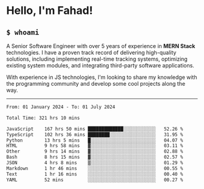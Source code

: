 <h1>Hello, I'm Fahad!</h1>

<h2><code>$ whoami</code></h2>

A Senior Software Engineer with over 5 years of experience in **MERN Stack** technologies. I have a proven track record of delivering high-quality solutions, including implementing real-time tracking systems, optimizing existing system modules, and integrating third-party software applications.

With experience in JS technologies, I'm looking to share my knowledge with the programming community and develop some cool projects along the way.

---

<!--START_SECTION:waka-->

```txt
From: 01 January 2024 - To: 01 July 2024

Total Time: 321 hrs 10 mins

JavaScript    167 hrs 50 mins █████████████░░░░░░░░░░░░   52.26 %
TypeScript    102 hrs 36 mins ████████░░░░░░░░░░░░░░░░░   31.95 %
Python        13 hrs 5 mins   █░░░░░░░░░░░░░░░░░░░░░░░░   04.07 %
HTML          9 hrs 58 mins   ▓░░░░░░░░░░░░░░░░░░░░░░░░   03.11 %
Other         9 hrs 14 mins   ▓░░░░░░░░░░░░░░░░░░░░░░░░   02.88 %
Bash          8 hrs 15 mins   ▓░░░░░░░░░░░░░░░░░░░░░░░░   02.57 %
JSON          4 hrs 8 mins    ▒░░░░░░░░░░░░░░░░░░░░░░░░   01.29 %
Markdown      1 hr 46 mins    ░░░░░░░░░░░░░░░░░░░░░░░░░   00.55 %
Text          1 hr 16 mins    ░░░░░░░░░░░░░░░░░░░░░░░░░   00.40 %
YAML          52 mins         ░░░░░░░░░░░░░░░░░░░░░░░░░   00.27 %
```

<!--END_SECTION:waka-->

<!--
**heyFahad/heyFahad** is a ✨ _special_ ✨ repository because its `README.md` (this file) appears on your GitHub profile.

Here are some ideas to get you started:

- 🔭 I’m currently working on ...
- 🌱 I’m currently learning ...
- 👯 I’m looking to collaborate on ...
- 🤔 I’m looking for help with ...
- 💬 Ask me about ...
- 📫 How to reach me: ...
- 😄 Pronouns: ...
- ⚡ Fun fact: ...
-->
